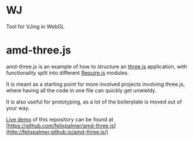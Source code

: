 # WJ
Tool for VJing in WebGL

# amd-three.js 

amd-three.js is an example of how to structure an [three.js](http://threejs.org/) application, with functionality split into different [Require.js](http://requirejs.org/) modules.

It is meant as a starting point for more involved projects involving three.js, where having all the code in one file can quickly get unwieldy.

It is also useful for prototyping, as a lot of the boilerplate is moved out of your way.

[Live demo](http://felixpalmer.github.io/amd-three.js/) of this repository can be found at [https://github.com/felixpalmer/amd-three.js](http://felixpalmer.github.io/amd-three.js/)